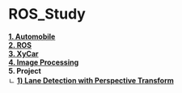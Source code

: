 # ROS_Study  

[**1. Automobile**](https://github.com/HoyeonYu/ROS_Study/blob/master/Automobile.md)   
[**2. ROS**](https://github.com/HoyeonYu/ROS_Study/blob/master/ROS.md)  
[**3. XyCar**](https://github.com/HoyeonYu/ROS_Study/blob/master/XyCar.md)   
[**4. Image Processing**](https://github.com/HoyeonYu/ROS_Study/blob/master/ImageProcessing.md)  
<b> 5. Project </b>  
 	ㄴ [**1) Lane Detection with Perspective Transform**](https://github.com/HoyeonYu/ROS_Study/blob/master/Project_1_PersTrans/Project_1_PersTrans.md)   
